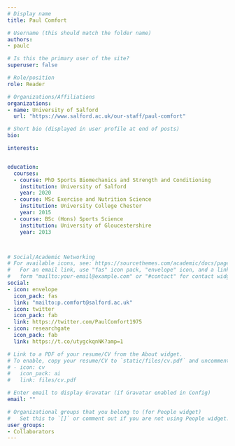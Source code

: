 ```yaml
---
# Display name
title: Paul Comfort

# Username (this should match the folder name)
authors:
- paulc

# Is this the primary user of the site?
superuser: false

# Role/position
role: Reader

# Organizations/Affiliations
organizations:
- name: University of Salford
  url: "https://www.salford.ac.uk/our-staff/paul-comfort"

# Short bio (displayed in user profile at end of posts)
bio:

interests:


education:
  courses:
  - course: PhD Sports Biomechanics and Strength and Conditioning
    institution: University of Salford 
    year: 2020
  - course: MSc Exercise and Nutrition Science
    institution: University College Chester
    year: 2015
  - course: BSc (Hons) Sports Science
    institution: University of Gloucestershire
    year: 2013



# Social/Academic Networking
# For available icons, see: https://sourcethemes.com/academic/docs/page-builder/#icons
#   For an email link, use "fas" icon pack, "envelope" icon, and a link in the
#   form "mailto:your-email@example.com" or "#contact" for contact widget.
social:
- icon: envelope
  icon_pack: fas
  link: "mailto:p.comfort@salford.ac.uk"
- icon: twitter
  icon_pack: fab
  link: https://twitter.com/PaulComfort1975
- icon: researchgate
  icon_pack: fab
  link: https://t.co/utygckqnNK?amp=1

# Link to a PDF of your resume/CV from the About widget.
# To enable, copy your resume/CV to `static/files/cv.pdf` and uncomment the lines below.
# - icon: cv
#   icon_pack: ai
#   link: files/cv.pdf

# Enter email to display Gravatar (if Gravatar enabled in Config)
email: ""

# Organizational groups that you belong to (for People widget)
#   Set this to `[]` or comment out if you are not using People widget.
user_groups:
- Collaborators
---
```

